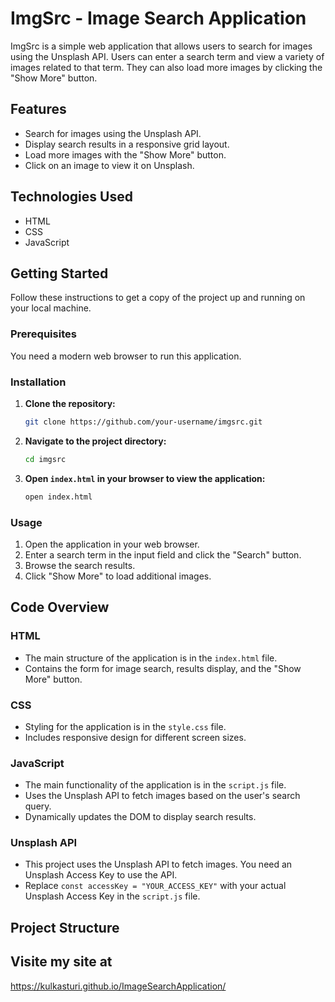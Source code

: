 

# ImgSrc - Image Search Application

ImgSrc is a simple web application that allows users to search for images using the Unsplash API. Users can enter a search term and view a variety of images related to that term. They can also load more images by clicking the "Show More" button.

## Features

- Search for images using the Unsplash API.
- Display search results in a responsive grid layout.
- Load more images with the "Show More" button.
- Click on an image to view it on Unsplash.

## Technologies Used

- HTML
- CSS
- JavaScript

## Getting Started

Follow these instructions to get a copy of the project up and running on your local machine.

### Prerequisites

You need a modern web browser to run this application.

### Installation

1. **Clone the repository:**

    ```bash
    git clone https://github.com/your-username/imgsrc.git
    ```

2. **Navigate to the project directory:**

    ```bash
    cd imgsrc
    ```

3. **Open `index.html` in your browser to view the application:**

    ```bash
    open index.html
    ```

### Usage

1. Open the application in your web browser.
2. Enter a search term in the input field and click the "Search" button.
3. Browse the search results.
4. Click "Show More" to load additional images.

## Code Overview

### HTML

- The main structure of the application is in the `index.html` file.
- Contains the form for image search, results display, and the "Show More" button.

### CSS

- Styling for the application is in the `style.css` file.
- Includes responsive design for different screen sizes.

### JavaScript

- The main functionality of the application is in the `script.js` file.
- Uses the Unsplash API to fetch images based on the user's search query.
- Dynamically updates the DOM to display search results.

### Unsplash API

- This project uses the Unsplash API to fetch images. You need an Unsplash Access Key to use the API.
- Replace `const accessKey = "YOUR_ACCESS_KEY"` with your actual Unsplash Access Key in the `script.js` file.

## Project Structure

## Visite my site at
 https://kulkasturi.github.io/ImageSearchApplication/


